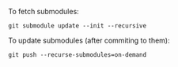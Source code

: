 To fetch submodules:

```shell
git submodule update --init --recursive
```

To update submodules (after commiting to them):

```shell
git push --recurse-submodules=on-demand
```
